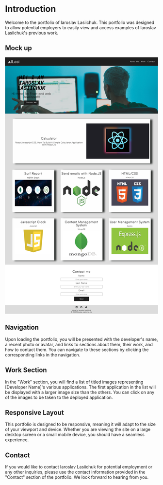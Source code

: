 # Introduction
Welcome to the portfolio of Iaroslav Lasiichuk. This portfolio was designed to allow potential employers to easily view and access examples of Iaroslav Lasiichuk's previous work.

## Mock up
![The Horiseon webpage includes a navigation bar, a header image, and cards with text and images at the bottom of the page.](./assets/img/screenshot_portfolio.png)
## Navigation
Upon loading the portfolio, you will be presented with the developer's name, a recent photo or avatar, and links to sections about them, their work, and how to contact them. You can navigate to these sections by clicking the corresponding links in the navigation.

## Work Section
In the "Work" section, you will find a list of titled images representing [Developer Name]'s various applications. The first application in the list will be displayed with a larger image size than the others. You can click on any of the images to be taken to the deployed application.

## Responsive Layout
This portfolio is designed to be responsive, meaning it will adapt to the size of your viewport and device. Whether you are viewing the site on a large desktop screen or a small mobile device, you should have a seamless experience.

## Contact
If you would like to contact Iaroslav Lasiichuk for potential employment or any other inquiries, please use the contact information provided in the "Contact" section of the portfolio. We look forward to hearing from you.
